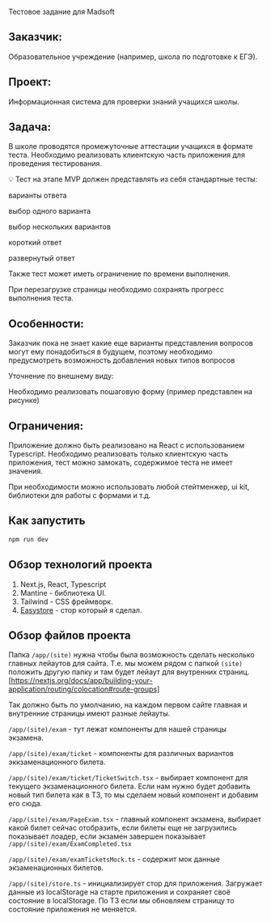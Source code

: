 Тестовое задание для Madsoft

## Заказчик:

Образовательное учреждение (например, школа по подготовке к ЕГЭ).

## Проект:

Информационная система для проверки знаний учащихся школы.

## Задача:

В школе проводятся промежуточные аттестации учащихся в формате теста. Необходимо реализовать клиентскую часть приложения для проведения тестирования.

💡 Тест на этапе MVP должен представлять из себя стандартные тесты:

варианты ответа

выбор одного варианта

выбор нескольких вариантов

короткий ответ

развернутый ответ

Также тест может иметь ограничение по времени выполнения.

При перезагрузке страницы необходимо сохранять прогресс выполнения теста.



## Особенности:

Заказчик пока не знает какие еще варианты представления вопросов могут ему понадобиться в будущем, поэтому необходимо предусмотреть возможность добавления новых типов вопросов



Уточнение по внешнему виду:

Необходимо реализовать пошаговую форму (пример представлен на рисунке)




## Ограничения:

Приложение должно быть реализовано на React с использованием Typescript. Необходимо реализовать только клиентскую часть приложения, тест можно замокать, содержимое теста не имеет значения.

При необходимости можно использовать любой стейтменжер, ui kit, библиотеки для работы с формами и т.д.



## Как запустить

```sh
npm run dev
```

## Обзор технологий проекта

1. Next.js, React, Typescript
2. Mantine - библиотека UI.
3. Tailwind - CSS фреймворк.
4. [Easystore](https://github.com/artempoletsky/easystore) - стор который я сделал.

## Обзор файлов проекта

Папка `/app/(site)` нужна чтобы была возможность сделать несколько главных лейаутов для сайта. 
Т.е. мы можем рядом с папкой `(site)` положить другую папку и там будет лейаут для внутренних страниц.
[https://nextjs.org/docs/app/building-your-application/routing/colocation#route-groups]

Так должно быть по умолчанию, на каждом первом сайте главная и внутренние страницы имеют разные лейауты. 

`/app/(site)/exam` - тут лежат компоненты для нашей страницы экзамена.

`/app/(site)/exam/ticket` - компоненты для различных вариантов эккзаменационного билета. 

`/app/(site)/exam/ticket/TicketSwitch.tsx` - выбирает компонент для текущего экзаменационного билета. Если нам нужно будет добавить новый тип билета как в ТЗ, то мы сделаем новый компонент и добавим его сюда. 

`/app/(site)/exam/PageExam.tsx` - главный компонент экзамена, выбирает какой билет сейчас отобразить, если билеты еще не загрузились показывает лоадер, если экзамен завершен показывает `/app/(site)/exam/ExamCompleted.tsx`

`/app/(site)/exam/examTicketsMock.ts` - содержит мок данные экзаменационных билетов.

`/app/(site)/store.ts` - инициализирует стор для приложения. Загружает данные из localStorage на старте приложения и сохраняет своё состояние в localStorage. По ТЗ если мы обновляем страницу то состояние приложения не меняется. 
